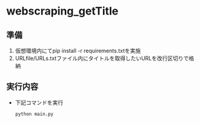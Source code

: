 # webscraping_getTitle
## 準備
1. 仮想環境内にてpip install -r requirements.txtを実施
2. URLfile/URLs.txtファイル内にタイトルを取得したいURLを改行区切りで格納

## 実行内容
- 下記コマンドを実行
    
    ```python main.py```